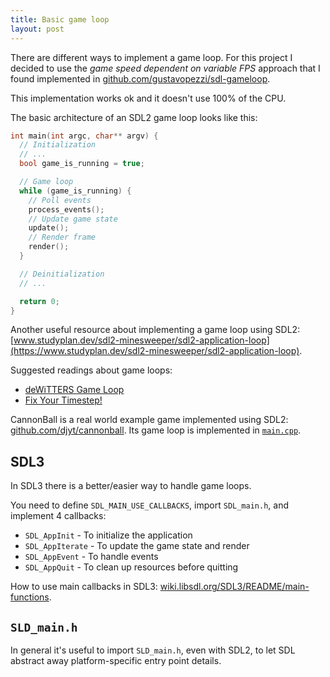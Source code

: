 ```yaml
---
title: Basic game loop
layout: post
---
```


There are different ways to implement a game loop. For this project I decided to use the *game speed dependent on variable FPS* approach that I found implemented in [github.com/gustavopezzi/sdl-gameloop](https://github.com/gustavopezzi/sdl-gameloop).

This implementation works ok and it doesn't use 100% of the CPU.

The basic architecture of an SDL2 game loop looks like this:

```c
int main(int argc, char** argv) {
  // Initialization
  // ...
  bool game_is_running = true;

  // Game loop
  while (game_is_running) {
    // Poll events
    process_events();
    // Update game state
    update();
    // Render frame
    render();
  }

  // Deinitialization
  // ...

  return 0;
}
```

Another useful resource about implementing a game loop using SDL2: [www.studyplan.dev/sdl2-minesweeper/sdl2-application-loop](https://www.studyplan.dev/sdl2-minesweeper/sdl2-application-loop).

Suggested readings about game loops:

* [deWiTTERS Game Loop](https://dewitters.com/dewitters-gameloop/)
* [Fix Your Timestep!](https://gafferongames.com/post/fix_your_timestep/)

CannonBall is a real world example game implemented using SDL2: [github.com/djyt/cannonball](https://github.com/djyt/cannonball). Its game loop is implemented in [`main.cpp`](https://github.com/djyt/cannonball/blob/27493ebf62be3498dff93ed6a45e8e2db819bae1/src/main/main.cpp).

## SDL3

In SDL3 there is a better/easier way to handle game loops.

You need to define `SDL_MAIN_USE_CALLBACKS`, import `SDL_main.h`, and implement 4 callbacks:

* `SDL_AppInit` - To initialize the application
* `SDL_AppIterate` - To update the game state and render
* `SDL_AppEvent` - To handle events
* `SDL_AppQuit` - To clean up resources before quitting

How to use main callbacks in SDL3: [wiki.libsdl.org/SDL3/README/main-functions](https://wiki.libsdl.org/SDL3/README/main-functions#how-to-use-main-callbacks-in-sdl3).

## `SLD_main.h`

In general it's useful to import `SLD_main.h`, even with SDL2, to let SDL abstract away platform-specific entry point details.
